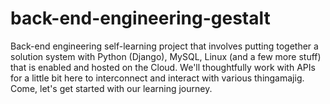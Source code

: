 # back-end-engineering-gestalt
Back-end engineering self-learning project that involves putting together a solution system with Python (Django), MySQL, Linux (and a few more stuff) that is enabled and hosted on the Cloud. We'll thoughtfully work with APIs for a little bit here to interconnect and interact with various thingamajig. Come, let's get started with our learning journey.
